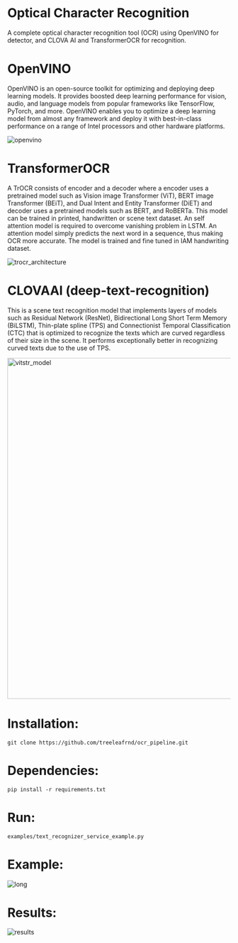 # Optical Character Recognition
A complete optical character recognition tool (OCR) using OpenVINO for detector, and CLOVA AI and TransformerOCR for recognition.

# OpenVINO
OpenVINO is an open-source toolkit for optimizing and deploying deep learning models. It provides boosted deep learning performance for vision, audio, and language models from popular frameworks like TensorFlow, PyTorch, and more. OpenVINO enables you to optimize a deep learning model from almost any framework and deploy it with best-in-class performance on a range of Intel processors and other hardware platforms.

![openvino](https://user-images.githubusercontent.com/99968233/230010403-05898cdc-7117-4468-a0a7-f52c3c896238.png)

# TransformerOCR
A TrOCR consists of encoder and a decoder where a encoder uses a pretrained model such as Vision image Transformer (ViT), BERT image Transformer (BEiT), and Dual Intent and Entity Transformer (DiET) and decoder uses a pretrained models such as BERT, and RoBERTa. This model can be trained in printed, handwritten or scene text dataset. An self attention model is required to overcome vanishing problem in LSTM. An attention model simply predicts the next word in a sequence, thus making OCR more accurate. The model is trained and fine tuned in IAM handwriting dataset.

![trocr_architecture](https://user-images.githubusercontent.com/99968233/230011422-bffc6d11-3e82-4877-8b76-ab82c6dbf19e.jpg)

# CLOVAAI (deep-text-recognition)
This is a scene text recognition model that implements layers of models such as Residual Network (ResNet), Bidirectional Long Short Term Memory (BiLSTM), Thin-plate spline (TPS) and Connectionist Temporal Classification (CTC) that is optimized to recognize the texts which are curved regardless of their size in the scene. It performs exceptionally better in recognizing curved texts due to the use of TPS. 

<img width="770" alt="vitstr_model" src="https://user-images.githubusercontent.com/99968233/230010449-fd7c9208-2f0a-43a0-a4d5-dca65769f34c.png">

# Installation:
  ```
  git clone https://github.com/treeleafrnd/ocr_pipeline.git
  ```
# Dependencies:
  ```
  pip install -r requirements.txt
  ```
  
 # Run:
  ```
  examples/text_recognizer_service_example.py
  ```
  # Example:
  
  ![long](https://user-images.githubusercontent.com/99968233/230013294-7cbe85d8-a7ff-469c-8ca0-907208e13881.png)
  
  # Results:
  
  ![results](https://user-images.githubusercontent.com/99968233/230010434-1030314b-1234-4488-b6eb-c6fb223d1377.png)
  
  
